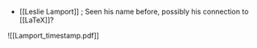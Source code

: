   - [[Leslie Lamport]] ; Seen his name before, possibly his connection to [[LaTeX]]?

![[Lamport_timestamp.pdf]]
